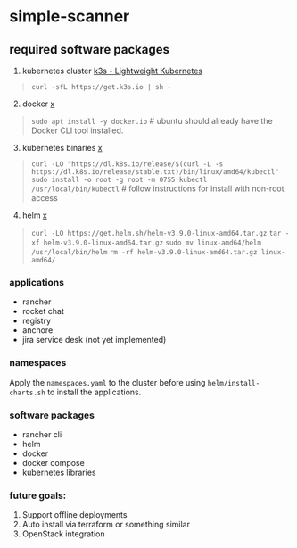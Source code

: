 # simple-scanner

## required software packages
1. kubernetes cluster [k3s - Lightweight Kubernetes](https://k3s.io/)
> `curl -sfL https://get.k3s.io | sh -`
2. docker [x](https://docs.docker.com/engine/install/ubuntu/)
> `sudo apt install -y docker.io` # ubuntu should already have the Docker CLI tool installed.
3. kubernetes binaries [x](https://kubernetes.io/docs/tasks/tools/install-kubectl-linux/#install-kubectl-binary-with-curl-on-linux)
> `curl -LO "https://dl.k8s.io/release/$(curl -L -s https://dl.k8s.io/release/stable.txt)/bin/linux/amd64/kubectl"`
> `sudo install -o root -g root -m 0755 kubectl /usr/local/bin/kubectl` # follow instructions for install with non-root access
4. helm [x](https://helm.sh/docs/intro/install/)
> `curl -LO https://get.helm.sh/helm-v3.9.0-linux-amd64.tar.gz`
> `tar -xf helm-v3.9.0-linux-amd64.tar.gz`
> `sudo mv linux-amd64/helm /usr/local/bin/helm`
> `rm -rf helm-v3.9.0-linux-amd64.tar.gz linux-amd64/`

### applications
- rancher
- rocket chat
- registry
- anchore
- jira service desk (not yet implemented)

### namespaces
Apply the `namespaces.yaml` to the cluster before using `helm/install-charts.sh` to install the applications.

### software packages
- rancher cli
- helm
- docker
- docker compose
- kubernetes libraries

### future goals:
1. Support offline deployments
2. Auto install via terraform or something similar
3. OpenStack integration
